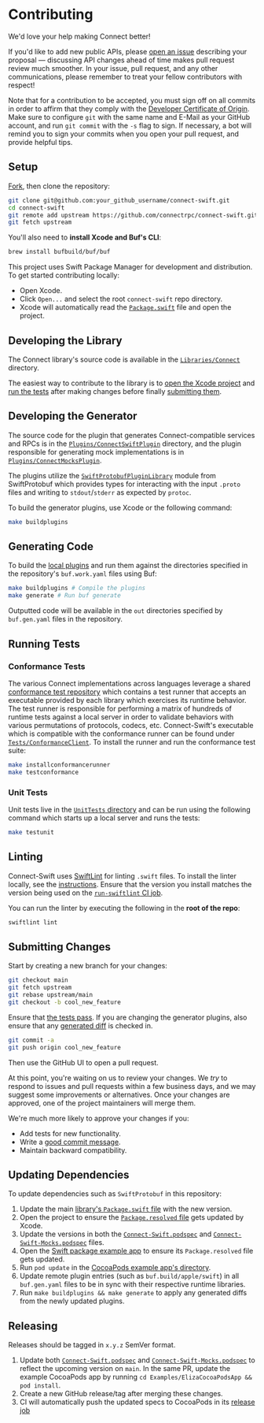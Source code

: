 Contributing
============

We'd love your help making Connect better!

If you'd like to add new public APIs, please [open an issue][open-issue]
describing your proposal &mdash; discussing API changes ahead of time makes
pull request review much smoother. In your issue, pull request, and any other
communications, please remember to treat your fellow contributors with
respect!

Note that for a contribution to be accepted, you must sign off on all commits
in order to affirm that they comply with the [Developer Certificate of Origin][dco].
Make sure to configure `git` with the same name and E-Mail as your GitHub account,
and run `git commit` with the `-s` flag to sign. If necessary, a bot will remind
you to sign your commits when you open your pull request, and provide helpful tips.

## Setup

[Fork][fork], then clone the repository:

```sh
git clone git@github.com:your_github_username/connect-swift.git
cd connect-swift
git remote add upstream https://github.com/connectrpc/connect-swift.git
git fetch upstream
```

You'll also need to **install Xcode and Buf's CLI**:

```sh
brew install bufbuild/buf/buf
```

This project uses Swift Package Manager for development and
distribution. To get started contributing locally:

- Open Xcode.
- Click `Open...` and select the root `connect-swift` repo directory.
- Xcode will automatically read the [`Package.swift`](../Package.swift)
  file and open the project.

## Developing the Library

The Connect library's source code is available in the
[`Libraries/Connect`](../Libraries/Connect) directory.

The easiest way to contribute to the library is to
[open the Xcode project](#setup) and
[run the tests](#running-tests) after making changes before finally
[submitting them](#submitting-changes).

## Developing the Generator

The source code for the plugin that generates Connect-compatible
services and RPCs is in the
[`Plugins/ConnectSwiftPlugin`](../Plugins/ConnectSwiftPlugin) directory,
and the plugin responsible for generating mock implementations is in
[`Plugins/ConnectMocksPlugin`](../Plugins/ConnectMocksPlugin).

The plugins utilize the [`SwiftProtobufPluginLibrary`][swift-plugin-library]
module from SwiftProtobuf which provides types for interacting with the input
`.proto` files and writing to `stdout`/`stderr` as expected by `protoc`.

To build the generator plugins, use Xcode or the following command:

```sh
make buildplugins
```

## Generating Code

To build the [local plugins](../Plugins) and run them against the directories
specified in the repository's `buf.work.yaml` files using Buf:

```sh
make buildplugins # Compile the plugins
make generate # Run buf generate
```

Outputted code will be available in the `out` directories specified by
`buf.gen.yaml` files in the repository.

## Running Tests

### Conformance Tests

The various Connect implementations across languages leverage a shared
[conformance test repository](https://github.com/connectrpc/conformance) which
contains a test runner that accepts an executable provided by each library
which exercises its runtime behavior. The test runner is responsible for
performing a matrix of hundreds of runtime tests against a local
server in order to validate behaviors with various permutations of
protocols, codecs, etc. Connect-Swift's executable which is compatible with
the conformance runner can be found under
[`Tests/ConformanceClient`](../Tests/ConformanceClient).
To install the runner and run the conformance test suite:

```sh
make installconformancerunner
make testconformance
```

### Unit Tests

Unit tests live in the [`UnitTests` directory](../Tests/UnitTests)
and can be run using the following command which starts up a local server
and runs the tests:

```sh
make testunit
```

## Linting

Connect-Swift uses [SwiftLint][swiftlint] for linting `.swift` files. To
install the linter locally, see the [instructions][swiftlint-install]. Ensure
that the version you install matches the version being used on the
[`run-swiftlint` CI job](./workflows/ci.yaml).

You can run the linter by executing the following in the **root of the repo**:

```sh
swiftlint lint
```

## Submitting Changes

Start by creating a new branch for your changes:

```sh
git checkout main
git fetch upstream
git rebase upstream/main
git checkout -b cool_new_feature
```

Ensure that [the tests pass](#running-tests). If you are changing the generator
plugins, also ensure that any [generated diff](#generating-code) is checked in.

```sh
git commit -a
git push origin cool_new_feature
```

Then use the GitHub UI to open a pull request.

At this point, you're waiting on us to review your changes. We *try* to respond
to issues and pull requests within a few business days, and we may suggest some
improvements or alternatives. Once your changes are approved, one of the
project maintainers will merge them.

We're much more likely to approve your changes if you:

* Add tests for new functionality.
* Write a [good commit message][commit-message].
* Maintain backward compatibility.

## Updating Dependencies

To update dependencies such as `SwiftProtobuf` in this repository:

1. Update the main [library's `Package.swift` file](../Package.swift) with the new version.
2. Open the project to ensure the [`Package.resolved` file](../Package.resolved) gets updated by Xcode.
3. Update the versions in both the [`Connect-Swift.podspec`](../Connect-Swift.podspec) and
   [`Connect-Swift-Mocks.podspec`](../Connect-Swift-Mocks.podspec) files.
4. Open the [Swift package example app](../Examples/ElizaSwiftPackageApp) to ensure its `Package.resolved` file gets updated.
5. Run `pod update` in the [CocoaPods example app's directory](../Examples/ElizaCocoaPodsApp).
6. Update remote plugin entries (such as `buf.build/apple/swift`) in all `buf.gen.yaml` files to be in sync with their respective runtime libraries.
7. Run `make buildplugins && make generate` to apply any generated diffs from the newly updated plugins.

## Releasing

Releases should be tagged in `x.y.z` SemVer format.

1. Update both [`Connect-Swift.podspec`](../Connect-Swift.podspec) and
   [`Connect-Swift-Mocks.podspec`](../Connect-Swift-Mocks.podspec) to reflect
   the upcoming version on `main`. In the same PR, update the example CocoaPods
   app by running `cd Examples/ElizaCocoaPodsApp && pod install`.
2. Create a new GitHub release/tag after merging these changes.
3. CI will automatically push the updated specs to CocoaPods in its [release job](./workflows/release.yml)

[dco]: https://developercertificate.org
[commit-message]: http://tbaggery.com/2008/04/19/a-note-about-git-commit-messages.html
[fork]: https://github.com/connectrpc/connect-swift/fork
[open-issue]: https://github.com/connectrpc/connect-swift/issues/new
[swiftlint]: https://github.com/realm/SwiftLint
[swiftlint-install]: https://github.com/realm/SwiftLint#installation
[swift-plugin-library]: https://github.com/apple/swift-protobuf/tree/main/Sources/SwiftProtobufPluginLibrary
